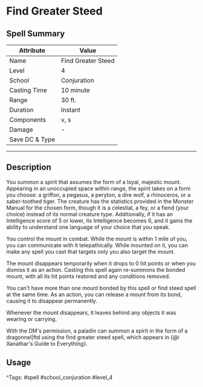 # Find Greater Steed

## Spell Summary

| Attribute        | Value                  |
|------------------|------------------------|
| Name             | Find Greater Steed                 |
| Level            | 4                |
| School           | Conjuration          |
| Casting Time     | 10 minute              |
| Range            | 30 ft.            |
| Duration         | Instant             |
| Components       | v, s             |
| Damage           | -               |
| Save DC & Type   |              |

---

## Description

You summon a spirit that assumes the form of a loyal, majestic mount. Appearing in an unoccupied space within range, the spirit takes on a form you choose: a griffon, a pegasus, a peryton, a dire wolf, a rhinoceros, or a saber-toothed tiger. The creature has the statistics provided in the Monster Manual for the chosen form, though it is a celestial, a fey, or a fiend (your choice) instead of its normal creature type. Additionally, if it has an Intelligence score of 5 or lower, its Intelligence becomes 6, and it gains the ability to understand one language of your choice that you speak.

You control the mount in combat. While the mount is within 1 mile of you, you can communicate with it telepathically. While mounted on it, you can make any spell you cast that targets only you also target the mount.

The mount disappears temporarily when it drops to 0 hit points or when you dismiss it as an action. Casting this spell again re-summons the bonded mount, with all its hit points restored and any conditions removed.

You can't have more than one mount bonded by this spell or find steed spell at the same time. As an action, you can release a mount from its bond, causing it to disappear permanently.

Whenever the mount disappears, it leaves behind any objects it was wearing or carrying.

With the DM's permission, a paladin can summon a spirit in the form of a dragonnel|ftd using the find greater steed spell, which appears in {@i Xanathar's Guide to Everything}.

## Usage


^Tags: #spell #school_conjuration #level_4